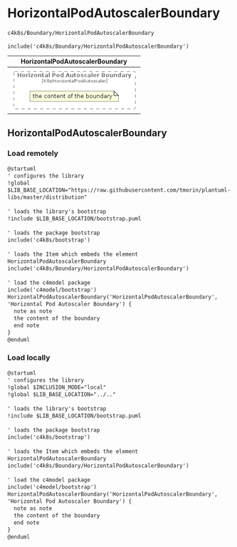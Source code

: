 # HorizontalPodAutoscalerBoundary


```text
c4k8s/Boundary/HorizontalPodAutoscalerBoundary
```

```text
include('c4k8s/Boundary/HorizontalPodAutoscalerBoundary')
```



| HorizontalPodAutoscalerBoundary |
| :---: |
| ![illustration for HorizontalPodAutoscalerBoundary](../../c4k8s/Boundary/HorizontalPodAutoscalerBoundary.Local.png) |




## HorizontalPodAutoscalerBoundary

### Load remotely
```plantuml
@startuml
' configures the library
!global $LIB_BASE_LOCATION="https://raw.githubusercontent.com/tmorin/plantuml-libs/master/distribution"

' loads the library's bootstrap
!include $LIB_BASE_LOCATION/bootstrap.puml

' loads the package bootstrap
include('c4k8s/bootstrap')

' loads the Item which embeds the element HorizontalPodAutoscalerBoundary
include('c4k8s/Boundary/HorizontalPodAutoscalerBoundary')

' load the c4model package
include('c4model/bootstrap')
HorizontalPodAutoscalerBoundary('HorizontalPodAutoscalerBoundary', 'Horizontal Pod Autoscaler Boundary') {
  note as note
  the content of the boundary
  end note
}
@enduml
```

### Load locally
```plantuml
@startuml
' configures the library
!global $INCLUSION_MODE="local"
!global $LIB_BASE_LOCATION="../.."

' loads the library's bootstrap
!include $LIB_BASE_LOCATION/bootstrap.puml

' loads the package bootstrap
include('c4k8s/bootstrap')

' loads the Item which embeds the element HorizontalPodAutoscalerBoundary
include('c4k8s/Boundary/HorizontalPodAutoscalerBoundary')

' load the c4model package
include('c4model/bootstrap')
HorizontalPodAutoscalerBoundary('HorizontalPodAutoscalerBoundary', 'Horizontal Pod Autoscaler Boundary') {
  note as note
  the content of the boundary
  end note
}
@enduml
```

